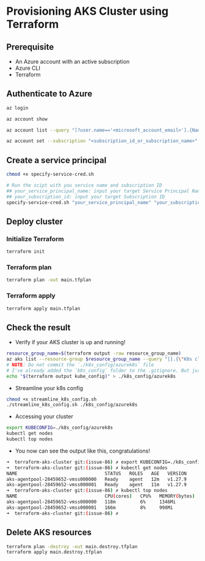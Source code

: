# Provisioning AKS Cluster using Terraform

## Prerequisite

- An Azure account with an active subscription
- Azure CLI
- Terraform

## Authenticate to Azure

```bash
az login

az account show

az account list --query "[?user.name=='<microsoft_account_email>'].{Name:name, ID:id, Default:isDefault}" --output Table

az account set --subscription "<subscription_id_or_subscription_name>"
```

## Create a service principal

```bash
chmod +x specify-service-cred.sh

# Run the scipt with you service name and subscription ID
## your_service_principal_name: input your target Service Principal Name
## your_subscription_id: input your target Subscription ID
specify-service-cred.sh "your_service_principal_name" "your_subscription_id"
```

## Deploy cluster

### Initialize Terraform

```bash
terraform init
```

### Terraform plan

```bash
terraform plan -out main.tfplan
```

### Terraform apply

```bash
terraform apply main.tfplan
```

## Check the result

- Verify if your AKS cluster is up and running!

```bash
resource_group_name=$(terraform output -raw resource_group_name)
az aks list --resource-group $resource_group_name --query "[].{\"K8s cluster name\":name}" --output table
# NOTE: Do not commit the `./k8s_config/azurek8s` file
# I've already added the `k8s_config` folder to the .gitignore. But just for sure!
echo "$(terraform output kube_config)" > ./k8s_config/azurek8s
```

- Streamline your k8s config

```bash
chmod +x streamline_k8s_config.sh
./streamline_k8s_config.sh ./k8s_config/azurek8s
```

- Accessing your cluster

```bash
export KUBECONFIG=./k8s_config/azurek8s
kubectl get nodes
kubectl top nodes
```

- You now can see the output like this, congratulations!

```bash
➜  terraform-aks-cluster git:(issue-86) ✗ export KUBECONFIG=./k8s_config/azurek8s
➜  terraform-aks-cluster git:(issue-86) ✗ kubectl get nodes
NAME                                STATUS   ROLES   AGE   VERSION
aks-agentpool-28459652-vmss000000   Ready    agent   12m   v1.27.9
aks-agentpool-28459652-vmss000001   Ready    agent   11m   v1.27.9
➜  terraform-aks-cluster git:(issue-86) ✗ kubectl top nodes
NAME                                CPU(cores)   CPU%   MEMORY(bytes)   MEMORY%
aks-agentpool-28459652-vmss000000   118m         6%     1346Mi          29%
aks-agentpool-28459652-vmss000001   166m         8%     998Mi           21%
➜  terraform-aks-cluster git:(issue-86) ✗
```

## Delete AKS resources

```bash
terraform plan -destroy -out main.destroy.tfplan
terraform apply main.destroy.tfplan
```
